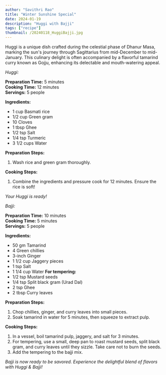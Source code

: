 ```yaml
---
author: "Savithri Rao"
title: "Winter Sunshine Special"
date: 2024-01-19
description: "Huggi with Bajji"
tags: ["recipe"]
thumbnail: /20240118_HuggiBajji.jpg
---
```


Huggi is a unique dish crafted during the celestial phase of Dhanur Masa, marking the sun's journey through Sagittarius from mid-December to mid-January. This culinary delight is often accompanied by a flavorful tamarind curry known as Gojju, enhancing its delectable and mouth-watering appeal.

*Huggi:*

**Preparation Time:** 5 minutes  
**Cooking Time:** 12 minutes  
**Servings:** 5 people  

**Ingredients:**
- 1 cup Basmati rice
- 1/2 cup Green gram
- 10 Cloves
- 1 tbsp Ghee
- 1/2 tsp Salt
- 1/4 tsp Turmeric
- 3 1/2 cups Water

**Preparation Steps:**
1. Wash rice and green gram thoroughly.

**Cooking Steps:**
1. Combine the ingredients and pressure cook for 12 minutes. Ensure the rice is soft!

*Your Huggi is ready!*

*Bajji:*

**Preparation Time:** 10 minutes  
**Cooking Time:** 5 minutes  
**Servings:** 5 people  

**Ingredients:**
- 50 gm Tamarind
- 4 Green chillies
- 3-inch Ginger
- 1 1/2 cup Jaggery pieces
- 1 tsp Salt
- 1 1/4 cup Water
**For tempering:**
- 1/2 tsp Mustard seeds
- 1/4 tsp Split black gram (Urad Dal)
- 2 tsp Ghee
- 2 tbsp Curry leaves

**Preparation Steps:**
1. Chop chillies, ginger, and curry leaves into small pieces.  
2. Soak tamarind in water for 5 minutes, then squeeze to extract pulp.

**Cooking Steps:**
1. In a vessel, boil tamarind pulp, jaggery, and salt for 3 minutes.
2. For tempering, use a small, deep pan to roast mustard seeds, split black gram, and curry leaves until they sizzle. Take care not to burn the seeds.
3. Add the tempering to the bajji mix.  

*Bajji is now ready to be savored. Experience the delightful blend of flavors with Huggi & Bajji!*

